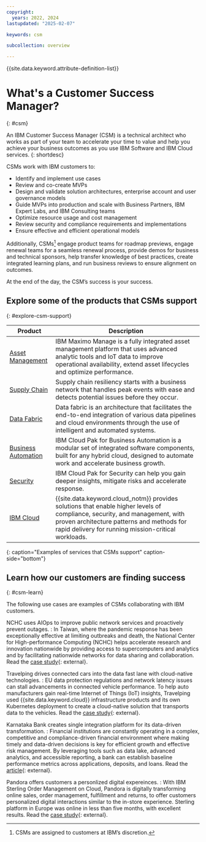 ```yaml
---
copyright:
  years: 2022, 2024
lastupdated: "2025-02-07"

keywords: csm

subcollection: overview

---
```


{{site.data.keyword.attribute-definition-list}}

# What's a Customer Success Manager?
{: #csm}

An IBM Customer Success Manager (CSM) is a technical architect who works as part of your team to accelerate your time to value and help you achieve your business outcomes as you use IBM Software and IBM Cloud services.
{: shortdesc}

CSMs work with IBM customers to:

* Identify and implement use cases
* Review and co-create MVPs
* Design and validate solution architectures, enterprise account and user governance models
* Guide MVPs into production and scale with Business Partners, IBM Expert Labs, and IBM Consulting teams
* Optimize resource usage and cost management
* Review security and compliance requirements and implementations
* Ensure effective and efficient operational models

Additionally, CSMs[^note] engage product teams for roadmap previews, engage renewal teams for a seamless renewal process, provide demos for business and technical sponsors, help transfer knowledge of best practices, create integrated learning plans, and run business reviews to ensure alignment on outcomes.

At the end of the day, the CSM’s success is your success.

## Explore some of the products that CSMs support
{: #explore-csm-support}


| Product | Description |
|----------|-------------|
|[Asset Management](https://www.ibm.com/products/maximo/asset-management?lnk=STW_US_STESCH&lnk2=learn_Maximo&pexp=DEF&psrc=NONE&mhsrc=ibmsearch_a&mhq=asset%20management) | IBM Maximo Manage is a fully integrated asset management platform that uses advanced analytic tools and IoT data to improve operational availability, extend asset lifecycles and optimize performance. |
| [Supply Chain](https://www.ibm.com/products/b2b-integration-saas?lnk=STW_US_STESCH&lnk2=demo_SupplyChnBus&pexp=def&psrc=none&mhsrc=ibmsearch_a&mhq=supply%20chain) | Supply chain resiliency starts with a business network that handles peak events with ease and detects potential issues before they occur. |
| [Data Fabric](https://www.ibm.com/think/topics/data-fabric?mhsrc=ibmsearch_a&mhq=data%20fabric) | Data fabric is an architecture that facilitates the end-to-end integration of various data pipelines and cloud environments through the use of intelligent and automated systems. |
| [Business Automation](https://www.ibm.com/products/cloud-pak-for-business-automation?lnk=STW_US_STESCH&lnk2=learn_CloudPakAtm&pexp=DEF&psrc=NONE&mhsrc=ibmsearch_a&mhq=Business%20Automation) | IBM Cloud Pak for Business Automation is a modular set of integrated software components, built for any hybrid cloud, designed to automate work and accelerate business growth. |
| [Security](https://www.ibm.com/cloud-paks) | IBM Cloud Pak for Security can help you gain deeper insights, mitigate risks and accelerate response. |
| [IBM Cloud](https://ibm.com/cloud) | {{site.data.keyword.cloud_notm}} provides solutions that enable higher levels of compliance, security, and management, with proven architecture patterns and methods for rapid delivery for running mission-critical workloads.  |
{: caption="Examples of services that CSMs support" caption-side="bottom"}

## Learn how our customers are finding success
{: #csm-learn}

The following use cases are examples of CSMs collaborating with IBM customers.

NCHC uses AIOps to improve public network services and proactively prevent outages.
:   In Taiwan, where the pandemic response has been exceptionally effective at limiting outbreaks and death, the National Center for High-performance Computing (NCHC) helps accelerate research and innovation nationwide by providing access to supercomputers and analytics and by facilitating nationwide networks for data sharing and collaboration. Read the [case study](https://www.ibm.com/case-studies/national-center-for-high-performance-computing/){: external}.

Travelping drives connected cars into the data fast lane with cloud-native technologies.
:   EU data protection regulations and network latency issues can stall advancements in connected vehicle performance. To help auto manufacturers gain real-time Internet of Things (IoT) insights, Travelping used {{site.data.keyword.cloud}} infrastructure products and its own Kubernetes deployment to create a cloud-native solution that transports data to the vehicles. Read the [case study](https://www.ibm.com/case-studies/travelping-gmbh-cloud){: external}.

Karnataka Bank creates single integration platform for its data-driven transformation.
:   Financial institutions are constantly operating in a complex, competitive and compliance-driven financial environment where making timely and data-driven decisions is key for efficient growth and effective risk management. By leveraging tools such as data lake, advanced analytics, and accessible reporting, a bank can establish baseline performance metrics across applications, deposits, and loans. Read the [article](https://cio.economictimes.indiatimes.com/amp/news/business-analytics/karnataka-bank-sets-up-center-of-excellence-to-become-a-data-driven-bank/90042025){: external}.

Pandora offers customers a personlized digital expereinces.
:   With IBM Sterling Order Management on Cloud, Pandora is digitally transforming online sales, order management, fulfillment and returns, to offer customers  personalized digital interactions similar to the in-store experience. Sterling platform in Europe was online in less than five months, with excellent results. Read the [case study](https://www.ibm.com/case-studies/pandora-jewellery/){: external}.

[^note]: CSMs are assigned to customers at IBM’s discretion.
